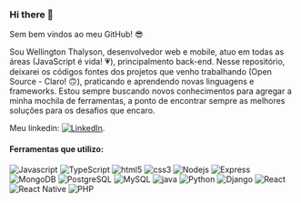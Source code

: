 ### Hi there 👋

Sem bem vindos ao meu GitHub! :sunglasses: 

Sou Wellington Thalyson, desenvolvedor web e mobile, atuo em todas as áreas (JavaScript é vida! :heartpulse:), principalmento back-end. Nesse repositório, deixarei os códigos fontes dos projetos que venho trabalhando (Open Source - Claro! :upside_down_face:), praticando e aprendendo novas linguagens e frameworks. Estou sempre buscando novos conhecimentos para agregar a minha mochila de ferramentas, a ponto de encontrar sempre as melhores soluções para os desafios que encaro.

Meu linkedin: [![LinkedIn][1.1]][1].

<!-- Icons -->
[1.1]: https://raw.githubusercontent.com/MartinHeinz/MartinHeinz/master/linkedin-3-16.png (LinkedIn icon without padding)

<!-- Links to your social media accounts -->

[1]: https://www.linkedin.com/in/wellington-thalyson-876143b9/

<h4> Ferramentas que utilizo: </h4>
<p>
  <img alt="Javascript" src="https://img.shields.io/badge/-JavaScript-6fc590?style=flat&logo=javascript&logoColor=b9c6fb" /> 
  <img alt="TypeScript" src="https://img.shields.io/badge/-TypeScript-6fc590?style=flat&logo=typescript&logoColor=b9c6fb" />
  <img alt="html5" src="https://img.shields.io/badge/-HTML5-6fc590?style=flat&logo=html5&logoColor=b9c6fb" /> 
  <img alt="css3" src="https://img.shields.io/badge/-CSS3-6fc590?style=flat&logo=css3&logoColor=b9c6fb" />
  <img alt="Nodejs" src="https://img.shields.io/badge/-Nodejs-6fc590?style=flat&logo=Node.js&logoColor=b9c6fb" /> 
  <img alt="Express" src="https://img.shields.io/badge/-Express-6fc590?style=flat&logo=express.js&logoColor=b9c6fb" /> 
  <img alt="MongoDB" src="https://img.shields.io/badge/-MongoDB-6fc590?style=flat&logo=mongodb&logoColor=b9c6fb" /> 
  <img alt="PostgreSQL" src="https://img.shields.io/badge/-PostgreSQL-6fc590?style=flat&logo=postgresql&logoColor=b9c6fb" />
  <img alt="MySQL" src="https://img.shields.io/badge/-MySQL-6fc590?style=flat&logo=mysql&logoColor=b9c6fb" />
  <img alt="java" src="https://img.shields.io/badge/-Java-6fc590?style=flat&logo=java&logoColor=b9c6fb" /> 
  <img alt="Python" src="https://img.shields.io/badge/-Python-6fc590?style=flat&logo=python&logoColor=b9c6fb" /> 
  <img alt="Django" src="https://img.shields.io/badge/-Django-6fc590?style=flat&logo=django&logoColor=b9c6fb" /> 
  <img alt="React" src="https://img.shields.io/badge/-React-6fc590?style=flat&logo=react&logoColor=b9c6fb" /> 
  <img alt="React Native" src="https://img.shields.io/badge/-ReactNative-6fc590?style=flat&logo=react&logoColor=b9c6fb" /> 
  <img alt="PHP" src="https://img.shields.io/badge/-Php-6fc590?style=flat&logo=php&logoColor=b9c6fb" /> 
</p>
